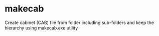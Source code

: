 # makecab
Create cabinet (CAB) file from folder including sub-folders and keep the hierarchy using makecab.exe utility
